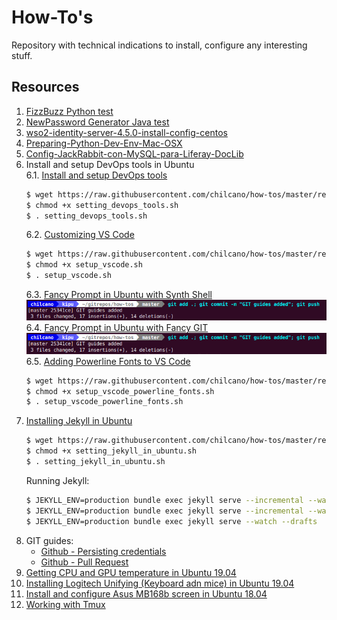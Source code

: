 # How-To's

Repository with technical indications to install, configure any interesting stuff. 

## Resources

1. [FizzBuzz Python test](resources/fizzbuzz1.py)
2. [NewPassword Generator Java test](resources/NewPasswordGenerator.java)
3. [wso2-identity-server-4.5.0-install-config-centos](resources/wso2-identity-server-4.5.0-install-config-centos.md)
4. [Preparing-Python-Dev-Env-Mac-OSX](resources/Preparing-Python-Dev-Env-Mac-OSX.md)
5. [Config-JackRabbit-con-MySQL-para-Liferay-DocLib](resources/config_jackrabbit_con_mysql_para_liferay_doclib.md)
6. Install and setup DevOps tools in Ubuntu  
   6.1. [Install and setup DevOps tools](resources/setting_devops_tools.sh)
      ```sh
      $ wget https://raw.githubusercontent.com/chilcano/how-tos/master/resources/setting_devops_tools.sh
      $ chmod +x setting_devops_tools.sh  
      $ . setting_devops_tools.sh
      ```
   6.2. [Customizing VS Code](resources/setup_vscode.sh)
      ```sh
      $ wget https://raw.githubusercontent.com/chilcano/how-tos/master/resources/setup_vscode.sh
      $ chmod +x setup_vscode.sh
      $ . setup_vscode.sh
      ```
   6.3. [Fancy Prompt in Ubuntu with Synth Shell](resources/fancy_prompt_with_synth_shell.md)  
      ![](resources/fancy_prompt_ubuntu_with_synth_shell.png)  
   6.4. [Fancy Prompt in Ubuntu with Fancy GIT](resources/fancy_prompt_with_fancy_git.md)  
      ![](resources/fancy_prompt_ubuntu_with_fancy_git.png)   
   6.5. [Adding Powerline Fonts to VS Code](resources/setup_vscode_powerline_fonts.sh)
      ```sh
      $ wget https://raw.githubusercontent.com/chilcano/how-tos/master/resources/setup_vscode_powerline_fonts.sh
      $ chmod +x setup_vscode_powerline_fonts.sh
      $ . setup_vscode_powerline_fonts.sh
      ```
7. [Installing Jekyll in Ubuntu](resources/setting_jekyll_in_ubuntu.sh)
   ```sh
   $ wget https://raw.githubusercontent.com/chilcano/how-tos/master/resources/setting_jekyll_in_ubuntu.sh
   $ chmod +x setting_jekyll_in_ubuntu.sh
   $ . setting_jekyll_in_ubuntu.sh
   ```
   Running Jekyll:   
   ```sh
   $ JEKYLL_ENV=production bundle exec jekyll serve --incremental --watch
   $ JEKYLL_ENV=production bundle exec jekyll serve --incremental --watch --host=0.0.0.0
   $ JEKYLL_ENV=production bundle exec jekyll serve --watch --drafts
   ```
8. GIT guides:
   - [Github - Persisting credentials](resources/git_saving_credentials.md)
   - [Github - Pull Request](resources/git_pull_request_guide.md)
9. [Getting CPU and GPU temperature in Ubuntu 19.04](resources/getting_temperature_cpu_gpu_hd_in_ubuntu.md)
10. [Installing Logitech Unifying (Keyboard adn mice) in Ubuntu 19.04](resources/installing_logitech_unifying_in_ubuntu_19_04.md)
11. [Install and configure Asus MB168b screen in Ubuntu 18.04](resources/install_and_setup_mb168b_in_ubuntu.md)
12. [Working with Tmux](resources/working_with_tmux.md)
